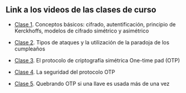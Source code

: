 ## Link a los videos de las clases de curso

- [Clase 1](https://zoom.us/rec/share/YIHheeTZjjmeRwzklmuVK5lafw2r2B5SpuvZlUPEV1uyLZPahNmm61duZ644XzM.9zxnkmFPuLljxrcw?startTime=1616072164000). Conceptos básicos: cifrado, autentificación, principio de Kerckhoffs, modelos de cifrado simétrico y asimétrico  

- [Clase 2](https://zoom.us/rec/share/c5f1r0e_B1s0Cq8rNfTigq-lkG2syvHjnc8lPtgp2yyJUzmvF-rdLJrV6Euqo_Qx.G1CqrkV16S3rM0Vr?startTime=1616504081000). Tipos de ataques y la utilización de la paradoja de los cumpleaños

- [Clase 3](https://zoom.us/rec/share/1-QNsm9VaPFyhsiqN8sPLWvOB4bHF9Z8o5iOSgKD0x4_IK7IOoDvkBNbvM378c18.YS4RPj3sOo8r5o7d?startTime=1616676928000). El protocolo de criptografía simétrica One-time pad (OTP)

- [Clase 4](https://zoom.us/rec/share/ssISqTinT9v7rnnsgDzDMa1pcYKP4R0oz84xS8l7gPSjG1Y_qVaTdAlJ_VrslSNC.vwKKI3iCRtov7jM-?startTime=1617108697000). La seguridad del protocolo OTP

- [Clase 5](https://zoom.us/rec/share/CgwEFiMoxsVSoy6qJ8FtucUFeH2jCSIfQCZKndeZSPZobwMybYYPDLoH1QTNYrfY.Iw8sdF0R5JI25wA8?startTime=1617281790000). Quebrando OTP si una llave es usada más de una vez



